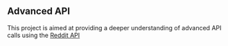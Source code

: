 ## Advanced API 

This project is aimed at providing a deeper understanding of advanced API calls using the [Reddit API](https://www.reddit.com/dev/api/)
